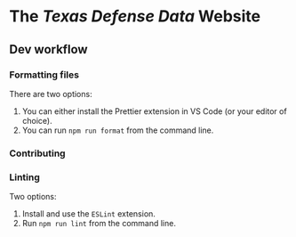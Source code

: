 # The _Texas Defense Data_ Website

## Dev workflow

### Formatting files

There are two options:

1. You can either install the Prettier extension in VS Code (or your editor of choice).
2. You can run `npm run format` from the command line.

### Contributing

### Linting

Two options:

1. Install and use the `ESLint` extension.
2. Run `npm run lint` from the command line.
